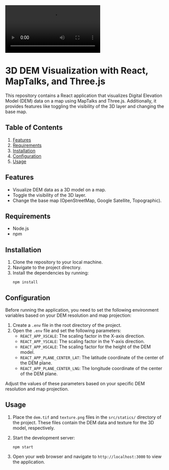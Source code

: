 
<video src="https://github.com/fatememahdavi/3D-DEM-Visualization-with-React/assets/76846307/043f5e8e-5e09-4a02-bcdc-813c58f47e23" autoplay loop hspace="10">
  Your browser does not support the video tag.
</video>

<br/>


# 3D DEM Visualization with React, MapTalks, and Three.js

This repository contains a React application that visualizes Digital Elevation Model (DEM) data on a map using MapTalks and Three.js. Additionally, it provides features like toggling the visibility of the 3D layer and changing the base map.

## Table of Contents
1. [Features](#features)
2. [Requirements](#requirements)
3. [Installation](#installation)
5. [Configuration](#configuration)
4. [Usage](#usage)


## Features

- Visualize DEM data as a 3D model on a map.
- Toggle the visibility of the 3D layer.
- Change the base map (OpenStreetMap, Google Satellite, Topographic).

## Requirements

- Node.js
- npm

## Installation

1. Clone the repository to your local machine. 
2. Navigate to the project directory.
3. Install the dependencies by running:
    ```shell
    npm install
    ```
## Configuration

Before running the application, you need to set the following environment variables based on your DEM resolution and map projection:
1. Create a `.env` file in the root directory of the project.
2. Open the `.env` file and set the following parameters:
    - `REACT_APP_XSCALE`: The scaling factor in the X-axis direction.
    - `REACT_APP_YSCALE`: The scaling factor in the Y-axis direction.
    - `REACT_APP_HSCALE`: The scaling factor for the height of the DEM model.
    - `REACT_APP_PLANE_CENTER_LAT`: The latitude coordinate of the center of the DEM plane.
    - `REACT_APP_PLANE_CENTER_LNG`: The longitude coordinate of the center of the DEM plane.

Adjust the values of these parameters based on your specific DEM resolution and map projection.

## Usage

1. Place the `dem.tif` and `texture.png` files in the `src/statics/` directory of the project. These files contain the DEM data and texture for the 3D model, respectively.

2. Start the development server:
    ```shell
    npm start
    ```
3. Open your web browser and navigate to `http://localhost:3000` to view the application.

